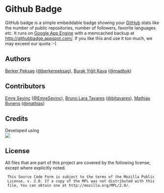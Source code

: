 # Github Badge

GitHub badge is a simple embeddable badge showing your [GitHub](http://github.com/) stats like the number of public repositories, number of followers, favorite languages etc.
It runs on [Google App Engine](http://code.google.com/appengine/) with a memcached backup at http://githubbadge.appspot.com/. If you like this and use it too much, we may exceed our quota :-)

## Authors
[Berker Peksag](https://github.com/berkerpeksag) ([@berkerpeksag](http://twitter.com/berkerpeksag)),
[Burak Yiğit Kaya](https://github.com/BYK) ([@madbyk](http://twitter.com/madbyk))

## Contributors
[Emre Sevinc](https://github.com/emres) ([@EmreSevinc](https://twitter.com/emresevinc)),
[Bruno Lara Tavares](https://github.com/bltavares) ([@bltavares](http://twitter.com/bltavares)),
[Mathias Bynens](https://github.com/mathiasbynens) ([@mathias](http://twitter.com/mathias))

## Credits
Developed using  
[![](http://www.jetbrains.com/img/logos/pycharm_logo142x29.gif)](http://www.jetbrains.com/pycharm/)

## License
All files that are part of this project are covered by the following license, except where explicitly noted.

     This Source Code Form is subject to the terms of the Mozilla Public 
     License, v. 2.0. If a copy of the MPL was not distributed with this 
     file, You can obtain one at http://mozilla.org/MPL/2.0/. 

